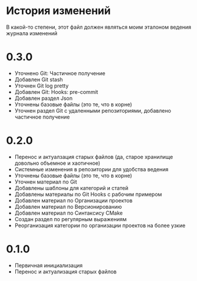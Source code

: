 # История изменений

В какой-то степени, этот файл должен являться моим эталоном ведения журнала изменений

# 0.3.0

* Уточнено Git: Частичное получение
* Добавлен Git stash
* Уточнен Git log pretty
* Добавлен Git: Hooks: pre-commit
* Добавлен раздел Json
* Уточнены базовые файлы (это те, что в корне)
* Уточнен раздел Git с удаленными репозиториями, добавлено частичное получение

# 0.2.0

* Перенос и актуалзация старых файлов (да, старое хранилище довольно объемное и хаотичное)
* Системные изменения в репозитории для удобства ведения
* Уточнены базовые файлы (это те, что в корне)
* Уточнен материал по Git
* Добавлены шаблоны для категорий и статей
* Добавлены материалы по Git Hooks с рабочим примером
* Добавлен материал по Организации проектов
* Добавлен материал по Версионированию
* Добавлен материал по Синтаксису CMake
* Создан раздел по регулярным выражениям
* Реорганизация категории по организации проектов на более узкие

# 0.1.0

* Первичная инициализация
* Перенос и актуализация старых файлов

